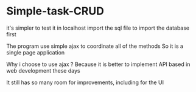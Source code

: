 # Simple-task-CRUD

it's simpler to test it in localhost
import the sql file to import the database first

The program use simple ajax to coordinate all of the methods
So it is a single page application

Why i choose to use ajax ?
Because it is better to implement API based in web development these days

It still has so many room for improvements, including for the UI
